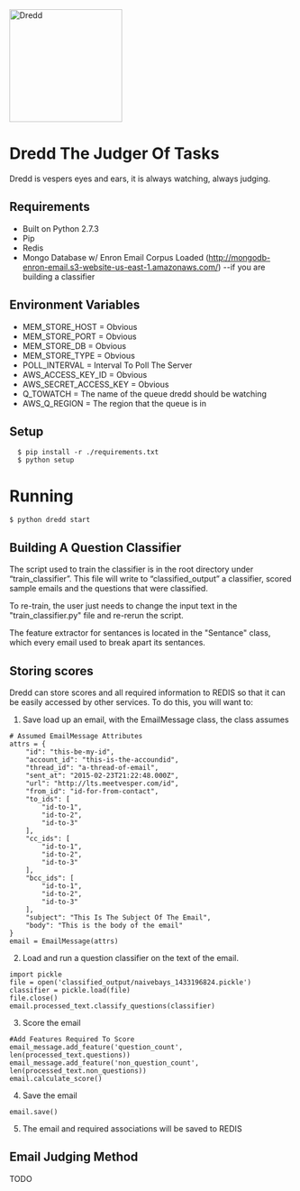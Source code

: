 <img src="http://www.advancedphotoshop.co.uk/users/18190/thm1024/judge_dredd__by_kash_.jpg" alt="Dredd" style="width: 200px;"/>

# Dredd The Judger Of Tasks
Dredd is vespers eyes and ears, it is always watching, always judging.

## Requirements
- Built on Python 2.7.3
- Pip
- Redis
- Mongo Database w/ Enron Email Corpus Loaded (http://mongodb-enron-email.s3-website-us-east-1.amazonaws.com/) --if you are building a classifier

## Environment Variables
- MEM_STORE_HOST = Obvious
- MEM_STORE_PORT = Obvious
- MEM_STORE_DB = Obvious
- MEM_STORE_TYPE = Obvious
- POLL_INTERVAL = Interval To Poll The Server
- AWS_ACCESS_KEY_ID = Obvious
- AWS_SECRET_ACCESS_KEY = Obvious
- Q_TOWATCH = The name of the queue dredd should be watching
- AWS_Q_REGION = The region that the queue is in

## Setup
  ```
    $ pip install -r ./requirements.txt
    $ python setup
  ```

# Running
  ```
  $ python dredd start
  ```

## Building A Question Classifier
The script used to train the classifier is in the root directory under “train_classifier”. This file will write to  “classified_output” a classifier, scored sample emails and the questions that were classified.

To re-train, the user just needs to change the input text in the "train_classifier.py" file and re-rerun the script.

The feature extractor for sentances is located in the "Sentance" class, which every email used to break apart its sentances.

## Storing scores
Dredd can store scores and all required information to REDIS so that it can be easily accessed by other services. To do this, you will want to:

1. Save load up an email, with the EmailMessage class, the class assumes
```
# Assumed EmailMessage Attributes
attrs = {
    "id": "this-be-my-id",
    "account_id": "this-is-the-accoundid",
    "thread_id": "a-thread-of-email",
    "sent_at": "2015-02-23T21:22:48.000Z",
    "url": "http://lts.meetvesper.com/id",
    "from_id": "id-for-from-contact",
    "to_ids": [
        "id-to-1",
        "id-to-2",
        "id-to-3"
    ],
    "cc_ids": [
        "id-to-1",
        "id-to-2",
        "id-to-3"
    ],
    "bcc_ids": [
        "id-to-1",
        "id-to-2",
        "id-to-3"
    ],
    "subject": "This Is The Subject Of The Email",
    "body": "This is the body of the email"
}
email = EmailMessage(attrs)
```

2. Load and run a question classifier on the text of the email.
```
import pickle
file = open('classified_output/naivebays_1433196824.pickle')
classifier = pickle.load(file)
file.close()
email.processed_text.classify_questions(classifier)
```
3. Score the email
```
#Add Features Required To Score
email_message.add_feature('question_count', len(processed_text.questions))
email_message.add_feature('non_question_count',  len(processed_text.non_questions))
email.calculate_score()
```
4. Save the email
```
email.save()
```

5. The email and required associations will be saved to REDIS

## Email Judging Method
TODO
